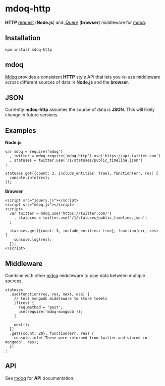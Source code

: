 # mdoq-http

**HTTP** [request](https://github.com/mikeal/request) (**Node.js**) and [jQuery](http://api.jquery.com/jQuery.ajax/) (**browser**) middleware for [mdoq](https://github.com/ritch/mdoq).

## Installation

    npm install mdoq-http

## **mdoq**

[Mdoq](https://github.com/ritch/mdoq) provides a consistent **HTTP** style API that lets you re-use middleware across different sources of data in **Node.js** and the **browser**.

## JSON

Currently **mdoq-http** assumes the source of data is **JSON**. This will likely change in future versions.

## Examples

**Node.js**

    var mdoq = require('mdoq')
      , twitter = mdoq.require('mdoq-http').use('https://api.twitter.com')
      , statuses = twitter.use('/1/statuses/public_timeline.json')
    ;

    statuses.get({count: 3, include_entities: true}, function(err, res) {
      console.info(res);
    });
    
**Browser**

    <script src="jquery.js"></script>
    <script src="mdoq.js"></script>
    <script>
      var twitter = mdoq.use('https://twitter.com/')
        , statuses = twitter.use('/1/statuses/public_timeline.json')
      ;

      statuses.get({count: 3, include_entities: true}, function(err, res) {
        console.log(res);
      });
    </script>

## Middleware

Combine with other [mdoq](https://github.com/ritch/mdoq) middleware to pipe data between multiple sources.

    statuses
      .use(function(req, res, next, use) {
        // tell mongodb middleware to store tweets
        if(res) {
          req.method = 'post';
          use(require('mdoq-mongodb'));
        }
    
        next();
      })
      .get({count: 20}, function(err, res) {
        console.info('These were returned from twitter and stored in mongodb', res);
      })
    ;

## API

See [mdoq](https://github.com/ritch/mdoq) for **API** documentation.